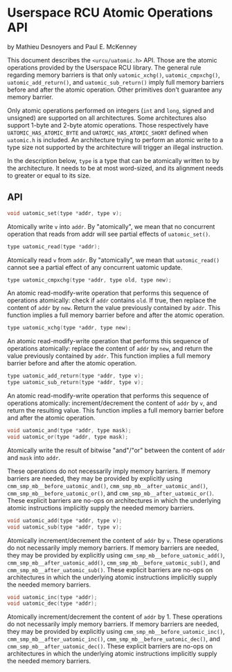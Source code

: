 <!--
SPDX-FileCopyrightText: 2023 EfficiOS Inc.

SPDX-License-Identifier: CC-BY-4.0
-->

Userspace RCU Atomic Operations API
===================================

by Mathieu Desnoyers and Paul E. McKenney

This document describes the `<urcu/uatomic.h>` API. Those are the atomic
operations provided by the Userspace RCU library. The general rule
regarding memory barriers is that only `uatomic_xchg()`,
`uatomic_cmpxchg()`, `uatomic_add_return()`, and `uatomic_sub_return()` imply
full memory barriers before and after the atomic operation. Other
primitives don't guarantee any memory barrier.

Only atomic operations performed on integers (`int` and `long`, signed
and unsigned) are supported on all architectures. Some architectures
also support 1-byte and 2-byte atomic operations. Those respectively
have `UATOMIC_HAS_ATOMIC_BYTE` and `UATOMIC_HAS_ATOMIC_SHORT` defined when
`uatomic.h` is included. An architecture trying to perform an atomic write
to a type size not supported by the architecture will trigger an illegal
instruction.

In the description below, `type` is a type that can be atomically
written to by the architecture. It needs to be at most word-sized, and
its alignment needs to greater or equal to its size.


API
---

```c
void uatomic_set(type *addr, type v);
```

Atomically write `v` into `addr`. By "atomically", we mean that no
concurrent operation that reads from addr will see partial
effects of `uatomic_set()`.


```c
type uatomic_read(type *addr);
```

Atomically read `v` from `addr`. By "atomically", we mean that
`uatomic_read()` cannot see a partial effect of any concurrent
uatomic update.


```c
type uatomic_cmpxchg(type *addr, type old, type new);
```

An atomic read-modify-write operation that performs this
sequence of operations atomically: check if `addr` contains `old`.
If true, then replace the content of `addr` by `new`. Return the
value previously contained by `addr`. This function implies a full
memory barrier before and after the atomic operation.


```c
type uatomic_xchg(type *addr, type new);
```

An atomic read-modify-write operation that performs this sequence
of operations atomically: replace the content of `addr` by `new`,
and return the value previously contained by `addr`. This
function implies a full memory barrier before and after the atomic
operation.


```c
type uatomic_add_return(type *addr, type v);
type uatomic_sub_return(type *addr, type v);
```

An atomic read-modify-write operation that performs this
sequence of operations atomically: increment/decrement the
content of `addr` by `v`, and return the resulting value. This
function implies a full memory barrier before and after the atomic
operation.


```c
void uatomic_and(type *addr, type mask);
void uatomic_or(type *addr, type mask);
```

Atomically write the result of bitwise "and"/"or" between the
content of `addr` and `mask` into `addr`.

These operations do not necessarily imply memory barriers.
If memory barriers are needed, they may be provided by explicitly using
`cmm_smp_mb__before_uatomic_and()`, `cmm_smp_mb__after_uatomic_and()`,
`cmm_smp_mb__before_uatomic_or()`, and `cmm_smp_mb__after_uatomic_or()`.
These explicit barriers are no-ops on architectures in which the underlying
atomic instructions implicitly supply the needed memory barriers.


```c
void uatomic_add(type *addr, type v);
void uatomic_sub(type *addr, type v);
```

Atomically increment/decrement the content of `addr` by `v`.
These operations do not necessarily imply memory barriers.
If memory barriers are needed, they may be provided by
explicitly using `cmm_smp_mb__before_uatomic_add()`,
`cmm_smp_mb__after_uatomic_add()`, `cmm_smp_mb__before_uatomic_sub()`, and
`cmm_smp_mb__after_uatomic_sub()`. These explicit barriers are
no-ops on architectures in which the underlying atomic
instructions implicitly supply the needed memory barriers.


```c
void uatomic_inc(type *addr);
void uatomic_dec(type *addr);
```

Atomically increment/decrement the content of `addr` by 1.
These operations do not necessarily imply memory barriers.
If memory barriers are needed, they may be provided by
explicitly using `cmm_smp_mb__before_uatomic_inc()`,
`cmm_smp_mb__after_uatomic_inc()`, `cmm_smp_mb__before_uatomic_dec()`,
and `cmm_smp_mb__after_uatomic_dec()`. These explicit barriers are
no-ops on architectures in which the underlying atomic
instructions implicitly supply the needed memory barriers.
